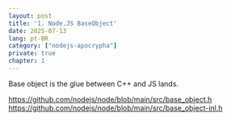 ```yaml
---
layout: post
title: '1. Node.JS BaseObject'
date: 2025-07-13
lang: pt-BR
category: ["nodejs-apocrypha"]
private: true
chapter: 1
---
```


Base object is the glue between C++ and JS lands.


https://github.com/nodejs/node/blob/main/src/base_object.h
https://github.com/nodejs/node/blob/main/src/base_object-inl.h
